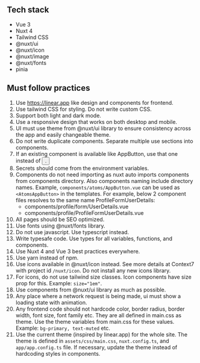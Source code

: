 ## Tech stack
- Vue 3
- Nuxt 4
- Tailwind CSS
- @nuxt/ui
- @nuxt/icon
- @nuxt/image
- @nuxt/fonts
- pinia

## Must follow practices
1. Use https://linear.app like design and components for frontend.
2. Use tailwind CSS for styling. Do not write custom CSS.
3. Support both light and dark mode.
4. Use a responsive design that works on both desktop and mobile.
5. UI must use theme from @nuxt/ui library to ensure consistency across the app and easily changeable theme.
6. Do not write duplicate components. Separate multiple use sections into components.
7. If an existing component is available like AppButton, use that one instead of <button>.
8. Secrets should come from the environment variables.
9. Components do not need importing as nuxt auto imports components from components directory. Also components naming include directory names. Example, `components/atoms/AppButton.vue` can be used as `<AtomsAppButton>` in the templates. For example, below 2 component files resolves to the same name ProfileFormUserDetails:
    - components/profile/form/UserDetails.vue
    - components/profile/ProfileFormUserDetails.vue
10. All pages should be SEO optimized.
11. Use fonts using @nuxt/fonts library.
12. Do not use javascript. Use typescript instead.
13. Write typesafe code. Use types for all variables, functions, and components.
14. Use Nuxt 4 and Vue 3 best practices everywhere.
15. Use yarn instead of npm.
16. Use icons available in @nuxt/icon instead. See more details at Context7 with project id `/nuxt/icon`. Do not install any new icons library.
17. For icons, do not use tailwind size classes. Icon components have size prop for this. Example: `size="1em"`.
18. Use components from @nuxt/ui library as much as possible.
19. Any place where a network request is being made, ui must show a loading state with animation.
20. Any frontend code should not hardcode color, border radius, border width, font size, font family etc. They are all defined in main.css as theme. Use the theme variables from main.css for these values. Example: `bg-primary, text-muted` etc.
21. Use the current theme (inspired by linear.app) for the whole site. The theme is defined in `assets/css/main.css`, `nuxt.config.ts`, and `app/app.config.ts` file. If necessary, update the theme instead of hardcoding styles in components.